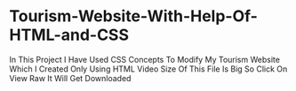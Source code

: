 # Tourism-Website-With-Help-Of-HTML-and-CSS
In This Project I Have Used CSS Concepts To Modify My Tourism Website Which I Created Only Using HTML
Video Size Of This File Is Big So Click On View Raw It Will Get Downloaded 
